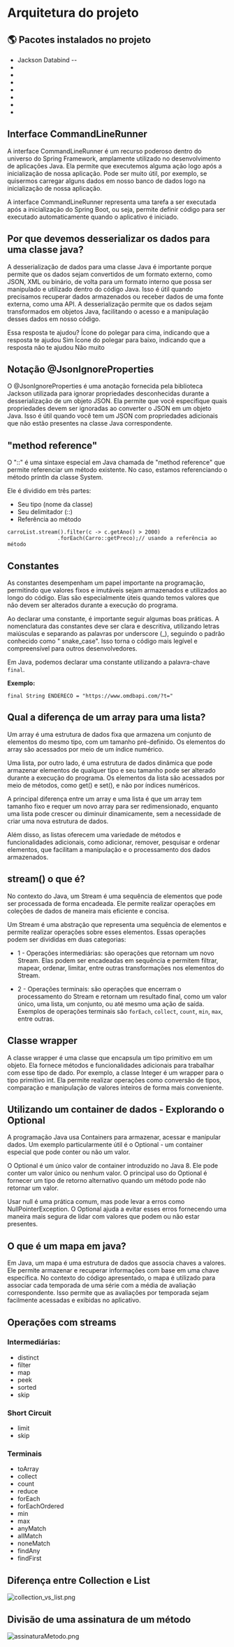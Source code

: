 # Arquitetura do projeto

## :earth_americas: Pacotes instalados no projeto

+ Jackson Databind --
+
+
+
+
+
+
+

## Interface CommandLineRunner

A interface CommandLineRunner é um recurso poderoso dentro do universo do Spring Framework, amplamente utilizado no
desenvolvimento de aplicações Java. Ela permite que executemos alguma ação logo após a inicialização de nossa aplicação.
Pode ser muito útil, por exemplo, se quisermos carregar alguns dados em nosso banco de dados logo na inicialização de
nossa aplicação.

A interface CommandLineRunner representa uma tarefa a ser executada após a inicialização do Spring Boot, ou seja,
permite definir código para ser executado automaticamente quando o aplicativo é iniciado.

## Por que devemos desserializar os dados para uma classe java?

A desserialização de dados para uma classe Java é importante porque permite que os dados sejam convertidos de um formato
externo, como JSON, XML ou binário, de volta para um formato interno que possa ser manipulado e utilizado dentro do
código Java. Isso é útil quando precisamos recuperar dados armazenados ou receber dados de uma fonte externa, como uma
API. A desserialização permite que os dados sejam transformados em objetos Java, facilitando o acesso e a manipulação
desses dados em nosso código.

Essa resposta te ajudou?
Ícone do polegar para cima, indicando que a resposta te ajudou
Sim
Ícone do polegar para baixo, indicando que a resposta não te ajudou
Não muito

## Notação @JsonIgnoreProperties

O @JsonIgnoreProperties é uma anotação fornecida pela biblioteca Jackson utilizada para ignorar propriedades
desconhecidas durante a desserialização de um objeto JSON. Ela permite que você especifique quais propriedades devem ser
ignoradas ao converter o JSON em um objeto Java. Isso é útil quando você tem um JSON com propriedades adicionais que não
estão presentes na classe Java correspondente.

## "method reference"

O "::" é uma sintaxe especial em Java chamada de "method reference" que permite referenciar um método existente. No
caso, estamos referenciando o método println da classe System.

Ele é dividido em três partes:

+ Seu tipo (nome da classe)
+ Seu delimitador (::)
+ Referência ao método

````
carroList.stream().filter(c -> c.getAno() > 2000)
                .forEach(Carro::getPreco);// usando a referência ao método
````

## Constantes

As constantes desempenham um papel importante na programação, permitindo que valores fixos e imutáveis sejam armazenados
e utilizados ao longo do código. Elas são especialmente úteis quando temos valores que não devem ser alterados durante a
execução do programa.

Ao declarar uma constante, é importante seguir algumas boas práticas. A nomenclatura das constantes deve ser clara e
descritiva, utilizando letras maiúsculas e separando as palavras por underscore (_), seguindo o padrão conhecido como "
snake_case". Isso torna o código mais legível e compreensível para outros desenvolvedores.

Em Java, podemos declarar uma constante utilizando a palavra-chave ``final``.

**Exemplo:**

````
final String ENDERECO = "https://www.omdbapi.com/?t="

````

## Qual a diferença de um array para uma lista?

Um array é uma estrutura de dados fixa que armazena um conjunto de elementos do mesmo tipo, com um tamanho pré-definido.
Os elementos do array são acessados por meio de um índice numérico.

Uma lista, por outro lado, é uma estrutura de dados dinâmica que pode armazenar elementos de qualquer tipo e seu tamanho
pode ser alterado durante a execução do programa. Os elementos da lista são acessados por meio de métodos, como get() e
set(), e não por índices numéricos.

A principal diferença entre um array e uma lista é que um array tem tamanho fixo e requer um novo array para ser
redimensionado, enquanto uma lista pode crescer ou diminuir dinamicamente, sem a necessidade de criar uma nova estrutura
de dados.

Além disso, as listas oferecem uma variedade de métodos e funcionalidades adicionais, como adicionar, remover, pesquisar
e ordenar elementos, que facilitam a manipulação e o processamento dos dados armazenados.

## stream() o que é?

No contexto do Java, um Stream é uma sequência de elementos que pode ser processada de forma encadeada. Ele permite
realizar operações em coleções de dados de maneira mais eficiente e concisa.

Um Stream é uma abstração que representa uma sequência de elementos e permite realizar operações sobre esses elementos.
Essas operações podem ser divididas em duas categorias:

+ 1 - Operações intermediárias: são operações que retornam um novo Stream. Elas podem ser encadeadas em sequência e
  permitem
  filtrar, mapear, ordenar, limitar, entre outras transformações nos elementos do Stream.

+ 2 - Operações terminais: são operações que encerram o processamento do Stream e retornam um resultado final, como um
  valor
  único, uma lista, um conjunto, ou até mesmo uma ação de saída. Exemplos de operações terminais
  são ``forEach``, ``collect``,
  ``count``, ``min``, ``max``, entre outras.

## Classe wrapper

A classe wrapper é uma classe que encapsula um tipo primitivo em um objeto. Ela fornece métodos e funcionalidades
adicionais para trabalhar com esse tipo de dado. Por exemplo, a classe Integer é um wrapper para o tipo primitivo int.
Ela permite realizar operações como conversão de tipos, comparação e manipulação de valores inteiros de forma mais
conveniente.

## Utilizando um container de dados - Explorando o Optional

A programação Java usa Containers para armazenar, acessar e manipular dados. Um exemplo particularmente útil é o
Optional - um container especial que pode conter ou não um valor.

O Optional é um único valor de container introduzido no Java 8. Ele pode conter um valor único ou nenhum valor. O
principal uso do Optional é fornecer um tipo de retorno alternativo quando um método pode não retornar um valor.

Usar null é uma prática comum, mas pode levar a erros como NullPointerException. O Optional ajuda a evitar esses erros
fornecendo uma maneira mais segura de lidar com valores que podem ou não estar presentes.

## O que é um mapa em java?

Em Java, um mapa é uma estrutura de dados que associa chaves a valores. Ele permite armazenar e recuperar informações
com base em uma chave específica. No contexto do código apresentado, o mapa é utilizado para associar cada temporada de
uma série com a média de avaliação correspondente. Isso permite que as avaliações por temporada sejam facilmente
acessadas e exibidas no aplicativo.

## Operações com streams

### Intermediárias:

- distinct
- filter
- map
- peek
- sorted
- skip

### Short Circuit

- limit
- skip

### Terminais

- toArray
- collect
- count
- reduce
- forEach
- forEachOrdered
- min
- max
- anyMatch
- allMatch
- noneMatch
- findAny
- findFirst
 
## Diferença entre Collection e List

![collection_vs_list.png](collection_vs_list.png)

## Divisão de uma assinatura de um método

![assinaturaMetodo.png](assinaturaMetodo.png)